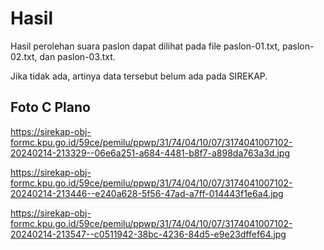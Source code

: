 # Hasil

Hasil perolehan suara paslon dapat dilihat pada file paslon-01.txt, paslon-02.txt, dan paslon-03.txt.

Jika tidak ada, artinya data tersebut belum ada pada SIREKAP.

## Foto C Plano

https://sirekap-obj-formc.kpu.go.id/59ce/pemilu/ppwp/31/74/04/10/07/3174041007102-20240214-213329--06e6a251-a684-4481-b8f7-a898da763a3d.jpg

https://sirekap-obj-formc.kpu.go.id/59ce/pemilu/ppwp/31/74/04/10/07/3174041007102-20240214-213446--e240a628-5f56-47ad-a7ff-014443f1e6a4.jpg

https://sirekap-obj-formc.kpu.go.id/59ce/pemilu/ppwp/31/74/04/10/07/3174041007102-20240214-213547--c0511942-38bc-4236-84d5-e9e23dffef64.jpg
